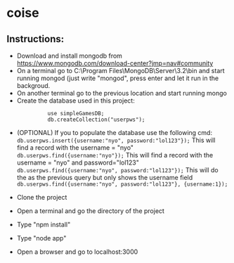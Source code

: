 # coise

## Instructions:
- Download and install mongodb from https://www.mongodb.com/download-center?jmp=nav#community
- On a terminal go to C:\Program Files\MongoDB\Server\3.2\bin and start running mongod (just write "mongod", press enter and let it run in the backgroud.
- On another terminal go to the previous location and start running mongo
- Create the database used in this project:
```
             use simpleGamesDB;
             db.createCollection("userpws");
```
- (OPTIONAL) 
  If you to populate the database use the following cmd:
            ```
                db.userpws.insert({username:"nyo", password:"lol123"});
            ```
  This will find a record with the username = "nyo"
             ```
                 db.userpws.find({username:"nyo"});
             ```
  This will find a record with the username = "nyo" and password="lol123"
             ```
                 db.userpws.find({username:"nyo", password:"lol123"});
             ```
  This will do the as the previous query but only shows the username field
             ```   
                db.userpws.find({username:"nyo", password:"lol123"}, {username:1});
             ```
                
                
- Clone the project
- Open a terminal and go the directory of the project
- Type "npm install"
- Type "node app"
- Open a browser and go to localhost:3000
